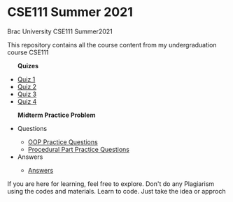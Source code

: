 # CSE111 Summer 2021
Brac University CSE111 Summer2021 

This repository contains all the course content from my undergraduation course CSE111

<strong><ul>Quizes</ul></strong>
<ul>
  <li><a href="https://colab.research.google.com/drive/1Ae7GiGsJbEp6s8LOjgQQT1ySZuRcgTBe?usp=sharing">Quiz 1</a></li>
  <li><a href="https://colab.research.google.com/drive/1CkeW6ZLr5KCB2IPqqSojcvrl1QiZoxIV?usp=sharing">Quiz 2</a></li>
  <li><a href="https://colab.research.google.com/drive/1DJP3EIBehkqdVvL1hmDBMfwZfdDT_7X_?usp=sharing">Quiz 3</a></li>
  <li><a href="https://colab.research.google.com/drive/1NpkHP5hmMB_IDbwY1hT4jLkTl84jfI9H?usp=sharing">Quiz 4</a></li>
</ul>
<strong><ul>Midterm Practice Problem</ul></strong>
<ul>
  <li>Questions</li>
  <ul>
    <li>
      <a target="_blank" href="https://github.com/danialcodes/CSE111/blob/main/Mid%20Term/Practice%20Questions/OOP%20Practice%20Questions.pdf">OOP Practice Questions</a>
    </li>
    <li>
     <a target="_blank" href="https://github.com/danialcodes/CSE111/blob/main/Mid%20Term/Practice%20Questions/Procedural%20Part%20Practice%20Questions.pdf">Procedural Part Practice Questions</a>
    </li>
  </ul>
  <li>Answers</li>
  <ul>
    <li><a href="https://colab.research.google.com/drive/1ozcLwjGijyLkYGH6UurO-9pXNfOI9XnM?usp=sharing">Answers</a></li>
  </ul>
</ul>


If you are here for learning, feel free to explore.
Don't do any Plagiarism using the codes and materials. Learn to code. Just take the idea or approch
